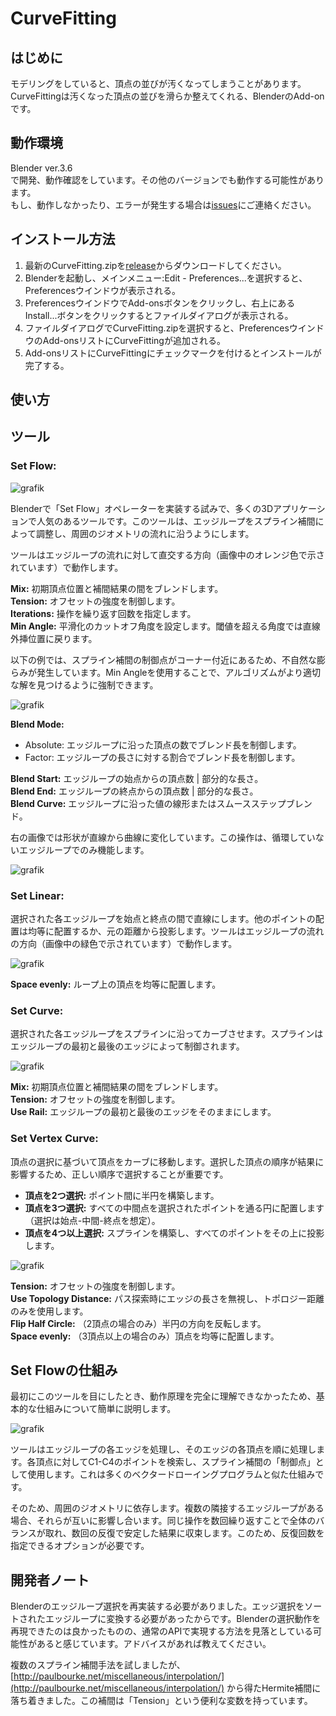 # CurveFitting

## はじめに
モデリングをしていると、頂点の並びが汚くなってしまうことがあります。  
CurveFittingは汚くなった頂点の並びを滑らか整えてくれる、BlenderのAdd-onです。

## 動作環境
Blender ver.3.6  
で開発、動作確認をしています。その他のバージョンでも動作する可能性があります。  
もし、動作しなかったり、エラーが発生する場合は[issues](https://github.com/zuda77/CurveFitting_blender_addon/issues)にご連絡ください。

## インストール方法
1.  最新のCurveFitting.zipを[release](https://github.com/zuda77/CurveFitting_blender_addon/releases)からダウンロードしてください。
2.  Blenderを起動し、メインメニュー:Edit - Preferences...を選択すると、Preferencesウインドウが表示される。
3.  PreferencesウインドウでAdd-onsボタンをクリックし、右上にあるInstall...ボタンをクリックするとファイルダイアログが表示される。
4.  ファイルダイアログでCurveFitting.zipを選択すると、PreferencesウインドウのAdd-onsリストにCurveFittingが追加される。
5.  Add-onsリストにCurveFittingにチェックマークを付けるとインストールが完了する。

##  使い方


## ツール

### Set Flow:

![grafik](https://github.com/BenjaminSauder/EdgeFlow/assets/13512160/5397adac-54c4-48c8-9999-e121c85db7d6)

Blenderで「Set Flow」オペレーターを実装する試みで、多くの3Dアプリケーションで人気のあるツールです。このツールは、エッジループをスプライン補間によって調整し、周囲のジオメトリの流れに沿うようにします。

ツールはエッジループの流れに対して直交する方向（画像中のオレンジ色で示されています）で動作します。

**Mix:** 初期頂点位置と補間結果の間をブレンドします。  
**Tension:** オフセットの強度を制御します。  
**Iterations:** 操作を繰り返す回数を指定します。  
**Min Angle:** 平滑化のカットオフ角度を設定します。閾値を超える角度では直線外挿位置に戻ります。

以下の例では、スプライン補間の制御点がコーナー付近にあるため、不自然な膨らみが発生しています。Min Angleを使用することで、アルゴリズムがより適切な解を見つけるように強制できます。

![grafik](https://github.com/BenjaminSauder/EdgeFlow/assets/13512160/778a2e59-435d-4338-b2ff-40fc2c444d82)

**Blend Mode:**   
- Absolute: エッジループに沿った頂点の数でブレンド長を制御します。  
- Factor: エッジループの長さに対する割合でブレンド長を制御します。

**Blend Start:** エッジループの始点からの頂点数 | 部分的な長さ。  
**Blend End:** エッジループの終点からの頂点数 | 部分的な長さ。  
**Blend Curve:** エッジループに沿った値の線形またはスムースステップブレンド。

右の画像では形状が直線から曲線に変化しています。この操作は、循環していないエッジループでのみ機能します。

![grafik](https://github.com/BenjaminSauder/EdgeFlow/assets/13512160/fd584d3f-f232-4351-a251-1863c0d5a4e3)

### Set Linear:

選択された各エッジループを始点と終点の間で直線にします。他のポイントの配置は均等に配置するか、元の距離から投影します。ツールはエッジループの流れの方向（画像中の緑色で示されています）で動作します。

![grafik](https://github.com/BenjaminSauder/EdgeFlow/assets/13512160/f53f5544-a3ea-4afe-aea8-ddb5e792bfbc)

**Space evenly:** ループ上の頂点を均等に配置します。

### Set Curve:

選択された各エッジループをスプラインに沿ってカーブさせます。スプラインはエッジループの最初と最後のエッジによって制御されます。

![grafik](https://github.com/BenjaminSauder/EdgeFlow/assets/13512160/f7e1690d-e852-4dec-bd40-956b470f94bf)

**Mix:** 初期頂点位置と補間結果の間をブレンドします。  
**Tension:** オフセットの強度を制御します。  
**Use Rail:** エッジループの最初と最後のエッジをそのままにします。

### Set Vertex Curve:

頂点の選択に基づいて頂点をカーブに移動します。選択した頂点の順序が結果に影響するため、正しい順序で選択することが重要です。

- **頂点を2つ選択:** ポイント間に半円を構築します。  
- **頂点を3つ選択:** すべての中間点を選択されたポイントを通る円に配置します（選択は始点-中間-終点を想定）。  
- **頂点を4つ以上選択:** スプラインを構築し、すべてのポイントをその上に投影します。

![grafik](https://github.com/BenjaminSauder/EdgeFlow/assets/13512160/26a48c27-a5da-4a8a-b42f-55e700d03b1a)

**Tension:** オフセットの強度を制御します。  
**Use Topology Distance:** パス探索時にエッジの長さを無視し、トポロジー距離のみを使用します。  
**Flip Half Circle:** （2頂点の場合のみ）半円の方向を反転します。  
**Space evenly:** （3頂点以上の場合のみ）頂点を均等に配置します。

## Set Flowの仕組み

最初にこのツールを目にしたとき、動作原理を完全に理解できなかったため、基本的な仕組みについて簡単に説明します。

![grafik](https://github.com/BenjaminSauder/EdgeFlow/assets/13512160/c7875b5a-1f8f-407a-a05f-2f0705ac4cf3)

ツールはエッジループの各エッジを処理し、そのエッジの各頂点を順に処理します。各頂点に対してC1-C4のポイントを検索し、スプライン補間の「制御点」として使用します。これは多くのベクタードローイングプログラムと似た仕組みです。

そのため、周囲のジオメトリに依存します。複数の隣接するエッジループがある場合、それらが互いに影響し合います。同じ操作を数回繰り返すことで全体のバランスが取れ、数回の反復で安定した結果に収束します。このため、反復回数を指定できるオプションが必要です。

## 開発者ノート

Blenderのエッジループ選択を再実装する必要がありました。エッジ選択をソートされたエッジループに変換する必要があったからです。Blenderの選択動作を再現できたのは良かったものの、通常のAPIで実現する方法を見落としている可能性があると感じています。アドバイスがあれば教えてください。

複数のスプライン補間手法を試しましたが、[http://paulbourke.net/miscellaneous/interpolation/](http://paulbourke.net/miscellaneous/interpolation/) から得たHermite補間に落ち着きました。この補間は「Tension」という便利な変数を持っています。
